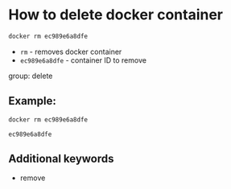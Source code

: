 # How to delete docker container

```bash
docker rm ec989e6a8dfe
```

- `rm` - removes docker container
- `ec989e6a8dfe` - container ID to remove

group: delete

## Example: 
```bash
docker rm ec989e6a8dfe
```
```
ec989e6a8dfe
```

## Additional keywords
- remove
